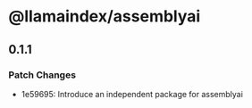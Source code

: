 # @llamaindex/assemblyai

## 0.1.1

### Patch Changes

- 1e59695: Introduce an independent package for assemblyai
